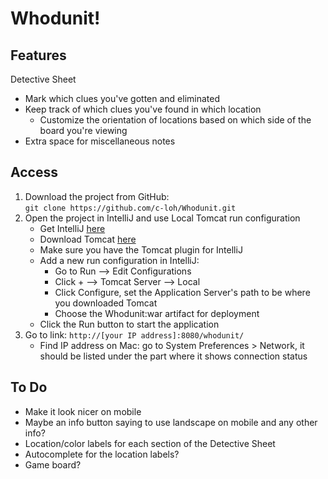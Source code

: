 # Whodunit!

## Features
Detective Sheet
- Mark which clues you've gotten and eliminated
- Keep track of which clues you've found in which location
    - Customize the orientation of locations based on which side of the board you're viewing
- Extra space for miscellaneous notes

## Access
1. Download the project from GitHub:  
   ```git clone https://github.com/c-loh/Whodunit.git```
2. Open the project in IntelliJ and use Local Tomcat run configuration
    - Get IntelliJ [here](https://www.jetbrains.com/idea/download/)
    - Download Tomcat [here](https://archive.apache.org/dist/tomcat/tomcat-9/v9.0.31/bin/)
    - Make sure you have the Tomcat plugin for IntelliJ
    - Add a new run configuration in IntelliJ:
      - Go to Run --> Edit Configurations
      - Click + --> Tomcat Server --> Local
      - Click Configure, set the Application Server's path to be where you downloaded Tomcat
      - Choose the Whodunit:war artifact for deployment
    - Click the Run button to start the application
3. Go to link: ```http://[your IP address]:8080/whodunit/```
    - Find IP address on Mac: go to System Preferences > Network, it should be listed under the part where it shows connection status
    
## To Do
- Make it look nicer on mobile
- Maybe an info button saying to use landscape on mobile and any other info?
- Location/color labels for each section of the Detective Sheet
- Autocomplete for the location labels?
- Game board?